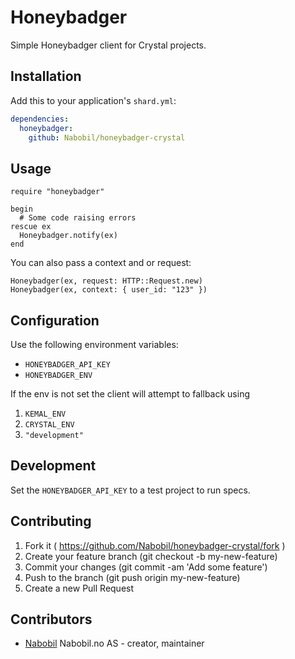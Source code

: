 # Honeybadger

Simple Honeybadger client for Crystal projects.

## Installation

Add this to your application's `shard.yml`:

```yaml
dependencies:
  honeybadger:
    github: Nabobil/honeybadger-crystal
```

## Usage

```crystal
require "honeybadger"

begin
  # Some code raising errors
rescue ex
  Honeybadger.notify(ex)
end
```

You can also pass a context and or request:

```crystal
Honeybadger(ex, request: HTTP::Request.new)
Honeybadger(ex, context: { user_id: "123" })
```

## Configuration

Use the following environment variables:

- `HONEYBADGER_API_KEY`
- `HONEYBADGER_ENV`

If the env is not set the client will attempt to fallback using

1. `KEMAL_ENV`
2. `CRYSTAL_ENV`
3. `"development"`

## Development

Set the `HONEYBADGER_API_KEY` to a test project to run specs.

## Contributing

1. Fork it ( https://github.com/Nabobil/honeybadger-crystal/fork )
2. Create your feature branch (git checkout -b my-new-feature)
3. Commit your changes (git commit -am 'Add some feature')
4. Push to the branch (git push origin my-new-feature)
5. Create a new Pull Request

## Contributors

- [Nabobil](https://github.com/Nabobil) Nabobil.no AS - creator, maintainer
